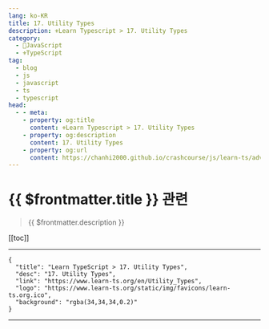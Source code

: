 ```yaml
---
lang: ko-KR
title: 17. Utility Types
description: ⚜Learn Typescript > 17. Utility Types
category: 
  - 🧶JavaScript
  - ⚜TypeScript
tag: 
  - blog
  - js
  - javascript
  - ts
  - typescript
head:
  - - meta:
    - property: og:title
      content: ⚜Learn Typescript > 17. Utility Types
    - property: og:description
      content: 17. Utility Types
    - property: og:url
      content: https://chanhi2000.github.io/crashcourse/js/learn-ts/advanced/17.html
---
```


# {{ $frontmatter.title }} 관련

> {{ $frontmatter.description }}

[[toc]]

---

```component VPCard
{
  "title": "Learn TypeScript > 17. Utility Types",
  "desc": "17. Utility Types",
  "link": "https://www.learn-ts.org/en/Utility_Types",
  "logo": "https://www.learn-ts.org/static/img/favicons/learn-ts.org.ico",
  "background": "rgba(34,34,34,0.2)"
}
```

---

<TagLinks />